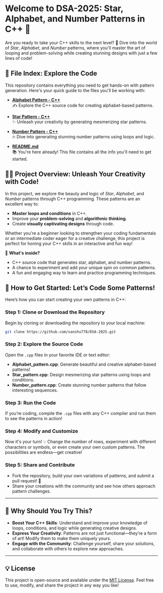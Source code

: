 # Welcome to DSA-2025: Star, Alphabet, and Number Patterns in C++ 🚀

Are you ready to take your C++ skills to the next level? 🌟 Dive into the world of *Star*, *Alphabet*, and *Number* patterns, where you'll master the art of looping and problem-solving while creating stunning designs with just a few lines of code!

## 📂 File Index: Explore the Code

This repository contains everything you need to get hands-on with pattern generation. Here's your quick guide to the files you'll be working with:

- **[Alphabet Pattern - C++](Alphabet_pattern.cpp)**  
  ✍️ Explore the C++ source code for creating alphabet-based patterns.

- **[Star Pattern - C++](Star_pattern.cpp)**  
  ✨ Unleash your creativity by generating mesmerizing star patterns.

- **[Number Pattern - C++](Number_pattern.cpp)**  
  🔥 Dive into generating stunning number patterns using loops and logic.

- **[README.md](README.md)**  
  📚 You're here already! This file contains all the info you'll need to get started.

## 🧑‍💻 Project Overview: Unleash Your Creativity with Code!

In this project, we explore the beauty and logic of *Star*, *Alphabet*, and *Number* patterns through C++ programming. These patterns are an excellent way to:

- **Master loops and conditions** in C++.
- Improve your **problem-solving** and **algorithmic thinking**.
- Create **visually captivating designs** through code.

Whether you're a beginner looking to strengthen your coding fundamentals or an intermediate coder eager for a creative challenge, this project is perfect for honing your C++ skills in an interactive and fun way!

🔧 **What's inside?**
- C++ source code that generates star, alphabet, and number patterns.
- A chance to experiment and add your unique spin on common patterns.
- A fun and engaging way to learn and practice programming techniques.

## 📜 How to Get Started: Let’s Code Some Patterns!

Here’s how you can start creating your own patterns in C++:

### Step 1: **Clone or Download the Repository**
Begin by cloning or downloading the repository to your local machine:
```bash
git clone https://github.com/vanshu778/DSA-2025.git
```

### Step 2: Explore the Source Code
Open the `.cpp` files in your favorite IDE or text editor:

- **Alphabet_pattern.cpp**: Generate beautiful and creative alphabet-based patterns!
- **Star_pattern.cpp**: Design mesmerizing star patterns using loops and conditions.
- **Number_pattern.cpp**: Create stunning number patterns that follow interesting sequences.

### Step 3: Run the Code
If you’re coding, compile the `.cpp` files with any C++ compiler and run them to see the patterns in action!

### Step 4: Modify and Customize
Now it's your turn! 💡 Change the number of rows, experiment with different characters or symbols, or even create your own custom patterns. The possibilities are endless—get creative!

### Step 5: Share and Contribute
- Fork the repository, build your own variations of patterns, and submit a pull request! 🤝
- Share your creations with the community and see how others approach pattern challenges.

---

## 🤔 Why Should You Try This?

- **Boost Your C++ Skills**: Understand and improve your knowledge of loops, conditions, and logic while generating creative designs.
- **Express Your Creativity**: Patterns are not just functional—they’re a form of art! Modify them to make them uniquely yours.
- **Engage with the Community**: Challenge yourself, share your solutions, and collaborate with others to explore new approaches.

---

## 💡 License
This project is open-source and available under the [MIT License](LICENSE). Feel free to use, modify, and share the project in any way you like!
